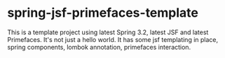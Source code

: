 spring-jsf-primefaces-template
==============================

This is a template project using latest Spring 3.2, latest JSF and latest Primefaces. It's not just a hello world. It has some jsf templating in place, spring components, lombok annotation, primefaces interaction. 
